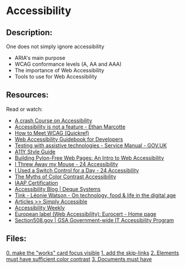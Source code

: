# Accessibility
## Description:
One does not simply ignore accessibility
* ARIA's main purpose
* WCAG conformance levels (A, AA and AAA)
* The importance of Web Accessibility
* Tools to use for Web Accessibility

## Resources:
Read or watch:
* [A crash Course on Accessibility](https://intranet.hbtn.io/concepts/186)
* [Accessibility is not a feature - Ethan Marcotte](https://ethanmarcotte.com/wrote/accessibility-is-not-a-feature/)
* [How to Meet WCAG (Quickref)](https://www.w3.org/WAI/WCAG21/quickref/?versions=2.0)
* [Web Accessibility Guidebook for Developers](https://www.telerik.com/blogs/web-accessibility-guidebook-for-developers?fbclid=IwAR3v8sqaMyuAYfa14dZJpDKqJd-v8qKfaKeEvZJRKTcRIOabNnYGPo4rA7U)
* [Testing with assistive technologies - Service Manual - GOV.UK](https://www.gov.uk/service-manual/technology/testing-with-assistive-technologies)
* [A11Y Style Guide](https://a11y-style-guide.com/style-guide/)
* [Building Pylon-Free Web Pages: An Intro to Web Accessibility](https://engineering.vena.io/2018/10/12/building-pylon-free-web-pages-an-intro-to-web-accessibility/)
* [I Threw Away my Mouse - 24 Accessibility](https://www.24a11y.com/2018/i-threw-away-my-mouse/)
* [I Used a Switch Control for a Day - 24 Accessibility](https://www.24a11y.com/2018/i-used-a-switch-control-for-a-day/)
* [The Myths of Color Contrast Accessibility](https://uxmovement.com/buttons/the-myths-of-color-contrast-accessibility/)
* [IAAP Certification](https://www.accessibilityassociation.org/certification)
* [Accessibility Blog | Deque Systems](https://www.deque.com/blog/)
* [Tink - Léonie Watson - On technology, food & life in the digital age](https://tink.uk/)
* [Articles >> Simply Accessible](https://simplyaccessible.com/articles/)
* [Accessibility Weekly](https://a11yweekly.com/)
* [European label (Web Accessibility): Eurocert - Home page](http://www.euracert.org/en/)
* [Section508.gov | GSA Government-wide IT Accessibility Program](https://www.section508.gov/)

## Files:
[0. make the "works" card focus visible](./keyboard/01-styles.css)
[1. add the skip-links](./skip-links/01-index.html)
[2. Elements must have sufficient color contrast](./fix-a11y/01-index.html)
[3. Documents must have <title> element to aid in navigation](./fix-a11y/02-index.html)
[4. <html> element must have a lang attribute](./fix-a11y/03-index.html)
[5. Images must have alternate text](./fix-a11y/04-index.html)
[6. Form elements must have labels](./fix-a11y/05-index.html)
[7. Links must have discernible text](./fix-a11y/06-index.html)
[8. Zooming and scaling must not be disabled](./fix-a11y/07-index.html)
[9. Heading levels should only increase by one and all page content must be contained by landmarks](./fix-a11y/08-index.html)
[10. Document must have one main landmark](./fix-a11y/09-index.html)
[11. More than 2 elements become list](./fix-a11y/10-index.html)